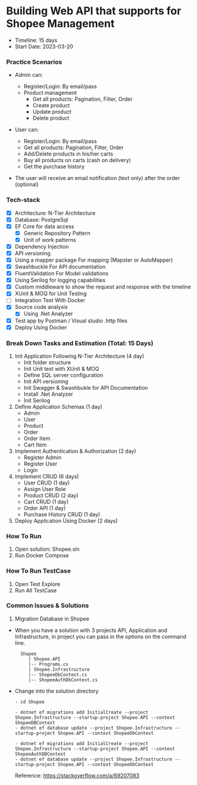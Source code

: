 # Building Web API that supports for Shopee Management

- Timeline: 15 days
- Start Date: 2023-03-20

### Practice Scenarios

- Admin can:

  - Register/Login: By email/pass
  - Product management
    - Get all products: Pagination, Filter, Order
    - Create product
    - Update product
    - Delete product

- User can:

  - Register/Login: By email/pass
  - Get all products: Pagination, Filter, Order
  - Add/Delete products in his/her carts
  - Buy all products on carts (cash on delivery)
  - Get the purchase history

- The user will receive an email notification (text only) after the order (optional)

### Tech-stack

- [x] Architecture: N-Tier Architecture
- [x] Database: PostgreSql
- [x] EF Core for data access
  - [x] Generic Repository Pattern
  - [x] Unit of work patterns
- [x] Dependency Injection
- [x] API versioning
- [x] Using a mapper package For mapping (Mapster or AutoMapper)
- [x] Swashbuckle For API documentation
- [x] FluentValidation For Model validations
- [x] Using Serilog for logging capabilities
- [x] Custom middleware to show the request and response with the timeline
- [x] XUnit & MOQ for Unit Testing
- [ ] Integration Test With Docker
- [x] Source code analysis
  - [x] Using .Net Analyzer
- [x] Test app by Postman / Visual studio .http files
- [x] Deploy Using Docker

### Break Down Tasks and Estimation (Total: 15 Days)

1. Init Application Following N-Tier Architecture (4 day)
   - Init folder structure
   - Init Unit test with XUnit & MOQ
   - Define SQL server configuration
   - Init API versioning
   - Init Swagger & Swashbukle for API Documentation
   - Install .Net Analyzer
   - Init Serilog
2. Define Application Schemas (1 day)
   - Admin
   - User
   - Product
   - Order
   - Order Item
   - Cart Item
3. Implement Authentication & Authorization (2 day)
   - Register Admin
   - Register User
   - Login
4. Implement CRUD (6 days)
   - User CRUD (1 day)
   - Assign User Role
   - Product CRUD (2 day)
   - Cart CRUD (1 day)
   - Order API (1 day)
   - Purchase History CRUD (1 day)
5. Deploy Application Using Docker (2 days)

### How To Run

1. Open solution: Shopee.sln
2. Run Docker Compose

### How To Run TestCase

1. Open Test Explore
2. Run All TestCase

### Common Issues & Solutions

1. Migration Database in Shopee

- When you have a solution with 3 projects API, Application and Infrastructure, in project you can pass in the options on the command line.

  ```
    Shopee
       | Shopee.API
       |-- Programs.cs
       | Shopee.Infrastructure
       |-- ShopeeDbContext.cs
       |-- ShopeeAuthDbContext.cs
  ```

- Change into the solution directory

  ```
  - cd Shopee

  - dotnet ef migrations add InitialCreate --project Shopee.Infrastructure --startup-project Shopee.API --context ShopeeDBContext
  - dotnet ef database update --project Shopee.Infrastructure --startup-project Shopee.API --context ShopeeDbContext

  - dotnet ef migrations add InitialCreate --project Shopee.Infrastructure --startup-project Shopee.API --context ShopeeAuthDBContext
  - dotnet ef database update --project Shopee.Infrastructure --startup-project Shopee.API --context ShopeeDbContext
  ```

  Reference: https://stackoverflow.com/a/69207083
